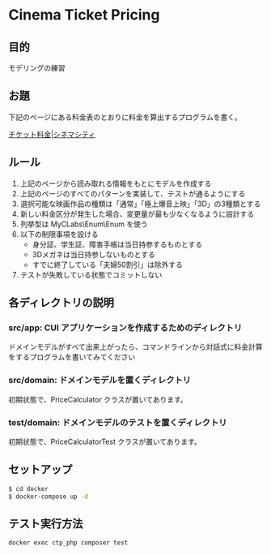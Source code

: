 # Cinema Ticket Pricing

## 目的

モデリングの練習

## お題

下記のページにある料金表のとおりに料金を算出するプログラムを書く。

[チケット料金|シネマシティ](https://cinemacity.co.jp/ticket/)

## ルール

1. 上記のページから読み取れる情報をもとにモデルを作成する
2. 上記のページのすべてのパターンを実装して、テストが通るようにする
3. 選択可能な映画作品の種類は「通常」「極上爆音上映」「3D」の3種類とする
4. 新しい料金区分が発生した場合、変更量が最も少なくなるように設計する
5. 列挙型は MyCLabs\Enum\Enum を使う
6. 以下の制限事項を設ける
   - 身分証、学生証、障害手帳は当日持参するものとする
   - 3Dメガネは当日持参しないものとする
   - すでに終了している「夫婦50割引」は除外する
7. テストが失敗している状態でコミットしない

## 各ディレクトリの説明

### src/app: CUI アプリケーションを作成するためのディレクトリ

ドメインモデルがすべて出来上がったら、コマンドラインから対話式に料金計算をするプログラムを書いてみてください

### src/domain: ドメインモデルを置くディレクトリ

初期状態で、PriceCalculator クラスが置いてあります。

### test/domain: ドメインモデルのテストを置くディレクトリ

初期状態で、PriceCalculatorTest クラスが置いてあります。

## セットアップ

```sh
$ cd docker
$ docker-compose up -d
```

## テスト実行方法

```sh
docker exec ctp_php composer test
```
